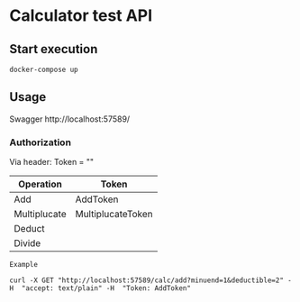 # Calculator test API

## Start execution

`docker-compose up`

## Usage
Swagger http://localhost:57589/

### Authorization
Via header: Token = "<token>"

|Operation|Token|
|---|---|
|Add|AddToken|
|Multiplucate|MultiplucateToken|
|Deduct||
|Divide||

```
Example

curl -X GET "http://localhost:57589/calc/add?minuend=1&deductible=2" -H  "accept: text/plain" -H  "Token: AddToken"

```